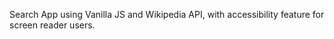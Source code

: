 Search App using Vanilla JS and Wikipedia API, with accessibility feature for screen reader users. 
